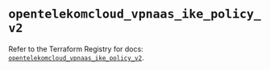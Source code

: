 # `opentelekomcloud_vpnaas_ike_policy_v2`

Refer to the Terraform Registry for docs: [`opentelekomcloud_vpnaas_ike_policy_v2`](https://registry.terraform.io/providers/opentelekomcloud/opentelekomcloud/1.36.17/docs/resources/vpnaas_ike_policy_v2).
